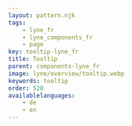 ```yaml
---
layout: pattern.njk
tags: 
    - lyne_fr
    - lyne_components_fr
    - page
key: tooltip-lyne_fr
title: Tooltip
parent: components-lyne_fr
image: lyne/overview/tooltip.webp
keywords: tooltip
order: 520
availablelanguages: 
    - de
    - en
---
```

